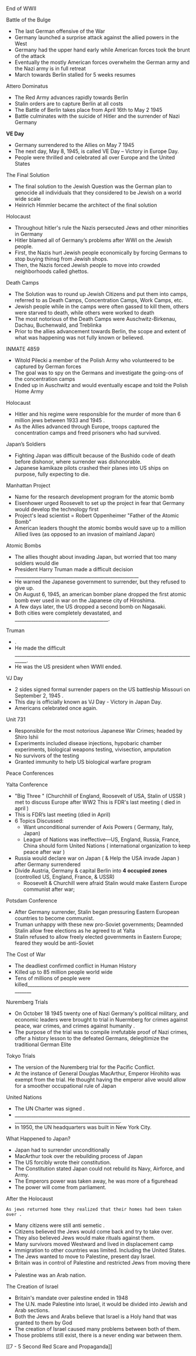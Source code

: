 

End of WWII

Battle of the Bulge

* The last German offensive of the War 
* Germany launched a surprise attack against the allied powers in the West
* Germany had the upper hand early while American forces took the brunt of the attack 
* Eventually the mostly American forces overwhelm the German army and the Nazi army is in full retreat
* March towards Berlin stalled for 5 weeks resumes 

Attero Dominatus

* The Red Army advances rapidly towards Berlin 
* Stalin orders are to capture Berlin at all costs
* The Battle of Berlin takes place from April 16th to May 2 1945
* Battle culminates with the suicide of Hitler and the surrender of Nazi Germany 

**VE Day**

* Germany surrendered to the Allies on May 7 1945
* The next day, May 8, 1945, is called VE Day – Victory in Europe Day.
* People were thrilled and celebrated all over Europe and the United States 

The Final Solution

* The final solution to the Jewish Question was the German plan to genocide all individuals that they considered to be Jewish on a world wide scale 
* Heinrich Himmler became the architect of the final solution

Holocaust

* Throughout hitler's rule the Nazis persecuted Jews and other minorities in Germany 
* Hitler blamed all of Germany’s problems after WWI on the Jewish people.
* First, the Nazis hurt Jewish people economically by forcing Germans to stop buying thinsg from Jewish shops.
* Then, the Nazis forced Jewish people to move into crowded neighborhoods called ghettos.

Death Camps

* The Solution was to round up Jewish Citizens and put them into camps, referred to as Death Camps, Concentration Camps, Work Camps, etc.
* Jewish people while in the camps were often gassed to kill them, others were starved to death, while others were worked to death 
* The most notorious of the Death Camps were Auschwitz-Birkenau, Dachau, Buchenwald, and Treblinka
* Prior to the allies advancement towards Berlin, the scope and extent of what was happening was not fully known or believed.

INMATE 4859

* Witold Pilecki a member of the Polish Army who volunteered to be captured by German forces
* The goal was to spy on the Germans and investigate the going-ons of the concentration camps
* Ended up in Auschwitz and would eventually escape and told the Polish Home Army

Holocaust

* Hitler and his regime were responsible for the murder of more than 6 million jews between 1933 and 1945 .
* As the Allies advanced through Europe, troops captured the concentration camps and freed prisoners who had survived.

Japan’s Soldiers

* Fighting Japan was difficult because of the Bushido code of death before dishonor, where surrender was dishonorable.
* Japanese kamikaze pilots crashed their planes into US ships on purpose, fully expecting to die.

Manhattan Project

* Name for the research development program for the atomic bomb 
* Eisenhower urged Roosevelt to set up the project in fear that Germany would develop the technology first
* Project's lead scientist = Robert Oppenheimer "Father of the Atomic Bomb"
* American leaders thought the atomic bombs would save up to a million Allied lives (as opposed to an invasion of mainland Japan)

Atomic Bombs

* The allies thought about invading Japan, but worried that too many soldiers would die 
* President Harry Truman made a difficult decision _____________________________________________________
* He warned the Japanese government to surrender, but they refused to give up.
* On August 6, 1945, an american bomber plane dropped the first atomic bomb ever used in war on the Japanese city of Hiroshima.
* A few days later, the US dropped a second bomb on Nagasaki.
* Both cities were completely devastated, and ________________________________________.

Truman

* .
* He made the difficult ________________________________________________________________________________.
* He was the US president when WWII ended.

VJ Day

* 2 sides signed formal surrender papers on the US battleship Missouri on September 2, 1945 .
* This day is officially known as VJ Day - Victory in Japan Day.
* Americans celebrated once again.

Unit 731

* Responsible for the most notorious Japanese War Crimes; headed by Shiro Ishii
* Experiments included disease injections, hypobaric chamber experiments, biological weapons testing, vivisection, amputation
* No survivors of the testing 
* Granted immunity to help US biological warfare program

Peace Conferences

Yalta Conference

* "Big Three " (Churchhill of England, Roosevelt of USA, Stalin of USSR ) met to discuss Europe after WW2 This is FDR's last meeting ( died in april )
* This is FDR’s last meeting 				              (died in April)
* 6 Topics Discussed:
    * Want unconditional surrender of Axis Powers ( Germany, Italy, Japan)
    * League of Nations was  ineffective—US, England,       Russia, France, China should form United Nations ( international organization to keep peace after war ) 
* Russia would declare war on Japan ( & Help the USA invade Japan ) after Germany surrendered 
* Divide Austria, Germany & capital Berlin into **4 occupied zones** (controlled US, England, France, & USSR)
    * Roosevelt & Churchill were afraid Stalin would make Eastern Europe communist after war; 

Potsdam Conference

* After Germany surrender, Stalin began pressuring Eastern European countries to become communist.
* Truman unhappy with these new pro-Soviet governments;  Deamnded Stalin allow free elections as he agreed to at Yalta 
* Stalin refused to allow freely elected governments in Eastern Europe; feared they would be anti-Soviet

The Cost of War

* The deadliest confirmed conflict in Human History 
* Killed up to 85 million people world wide 
* Tens of millions of people were killed____________________________________________________________________________

Nuremberg Trials

* On October 18 1945 twenty one of Nazi Germany's political military, and economic leaders were brought to trial in Nuermberg for crimes against peace, war crimes, and crimes against humanity .
* The purpose of the trial was to compile irrefutable proof of  Nazi crimes, offer a history lesson to the defeated Germans, delegitimize the traditional German Elite

Tokyo Trials

* The version of the Nuremberg trial for the Pacific Conflict.
* At the instance of General Douglas MacArthur, Emperor Hirohito was exempt from the trial. He thought having the emperor alive would allow for a smoother occupational rule of Japan

United Nations

* The UN Charter was signed .
* ________________________________________________________________________________________________________________________.
* In 1950, the UN headquarters was built in New York City.

What Happened to Japan?

* Japan had to surrender unconditionally
* MacArthur took over the rebuilding process of Japan
* The US forcibly wrote their constitution. 
* The Constitution stated Japan could not rebuild its Navy, Airforce, and Army.   
* The Emperors power was taken away, he was more of a figurehead 
* The power will come from parliament.

After the Holocaust

    As jews returned home they realized that their homes had been taken over .

* Many citizens were still anti semetic . 
* Citizens believed the Jews would come back and try to take over.
* They also believed Jews would make rituals against them.
* Many survivors moved Westward and lived in displacement camp
* Immigration to other countries was limited. Including the United States. 
* The Jews wanted to move to Palestine, present day Israel.
* Britain was in control of Palestine and restricted Jews from moving there . 
* Palestine was an Arab nation.

The Creation of Israel

* Britain's mandate over palestine ended in 1948
* The U.N. made Palestine into Israel, it would be divided into Jewish and Arab sections.
* Both the Jews and Arabs believe that Israel is a Holy hand that was granted to them by God 
* The creation of Israel caused many problems between both of them.
* Those problems still exist, there is a never ending war between them.


[[7 - 5 Second Red Scare and Propaganda]]
